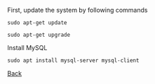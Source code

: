First, update the system by following commands

`sudo apt-get update`

`sudo apt-get upgrade`

Install MySQL

`sudo apt install mysql-server mysql-client`


[Back](https://github.com/hmislk/hmis/wiki)
